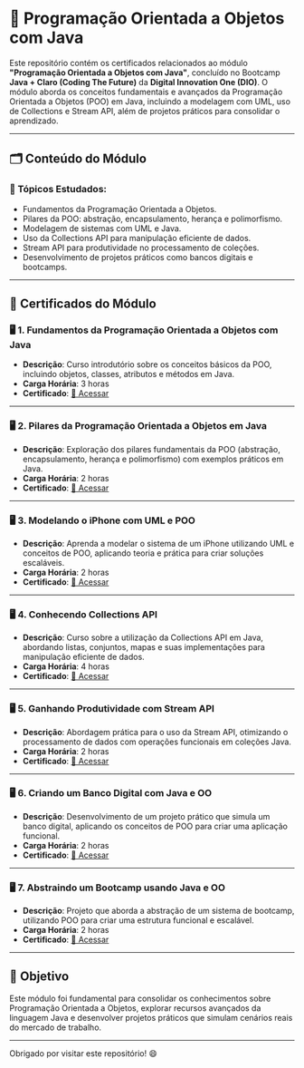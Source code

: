 # 📘 Programação Orientada a Objetos com Java

Este repositório contém os certificados relacionados ao módulo **"Programação Orientada a Objetos com Java"**, concluído no Bootcamp **Java + Claro (Coding The Future)** da **Digital Innovation One (DIO)**. O módulo aborda os conceitos fundamentais e avançados da Programação Orientada a Objetos (POO) em Java, incluindo a modelagem com UML, uso de Collections e Stream API, além de projetos práticos para consolidar o aprendizado.

---

## 🗂️ Conteúdo do Módulo

### 📌 Tópicos Estudados:
- Fundamentos da Programação Orientada a Objetos.
- Pilares da POO: abstração, encapsulamento, herança e polimorfismo.
- Modelagem de sistemas com UML e Java.
- Uso da Collections API para manipulação eficiente de dados.
- Stream API para produtividade no processamento de coleções.
- Desenvolvimento de projetos práticos como bancos digitais e bootcamps.

---

## 📜 Certificados do Módulo

### 🖥️ 1. **Fundamentos da Programação Orientada a Objetos com Java**
- **Descrição**: Curso introdutório sobre os conceitos básicos da POO, incluindo objetos, classes, atributos e métodos em Java.
- **Carga Horária**: 3 horas
- **Certificado**: [🔗 Acessar](https://hermes.dio.me/certificates/4NNLKGXN.pdf)

---

### 🖥️ 2. **Pilares da Programação Orientada a Objetos em Java**
- **Descrição**: Exploração dos pilares fundamentais da POO (abstração, encapsulamento, herança e polimorfismo) com exemplos práticos em Java.
- **Carga Horária**: 2 horas
- **Certificado**: [🔗 Acessar](https://hermes.dio.me/certificates/78X7T7VJ.pdf)

---

### 🖥️ 3. **Modelando o iPhone com UML e POO**
- **Descrição**: Aprenda a modelar o sistema de um iPhone utilizando UML e conceitos de POO, aplicando teoria e prática para criar soluções escaláveis.
- **Carga Horária**: 2 horas
- **Certificado**: [🔗 Acessar](https://hermes.dio.me/certificates/LW2JJWPU.pdf)

---

### 🖥️ 4. **Conhecendo Collections API**
- **Descrição**: Curso sobre a utilização da Collections API em Java, abordando listas, conjuntos, mapas e suas implementações para manipulação eficiente de dados.
- **Carga Horária**: 4 horas
- **Certificado**: [🔗 Acessar](https://hermes.dio.me/certificates/UH9K94S8.pdf)

---

### 🖥️ 5. **Ganhando Produtividade com Stream API**
- **Descrição**: Abordagem prática para o uso da Stream API, otimizando o processamento de dados com operações funcionais em coleções Java.
- **Carga Horária**: 2 horas
- **Certificado**: [🔗 Acessar](https://hermes.dio.me/certificates/NX6SU4AW.pdf)

---

### 🖥️ 6. **Criando um Banco Digital com Java e OO**
- **Descrição**: Desenvolvimento de um projeto prático que simula um banco digital, aplicando os conceitos de POO para criar uma aplicação funcional.
- **Carga Horária**: 2 horas
- **Certificado**: [🔗 Acessar](https://hermes.dio.me/certificates/NSXZ77BG.pdf)

---

### 🖥️ 7. **Abstraindo um Bootcamp usando Java e OO**
- **Descrição**: Projeto que aborda a abstração de um sistema de bootcamp, utilizando POO para criar uma estrutura funcional e escalável.
- **Carga Horária**: 2 horas
- **Certificado**: [🔗 Acessar](https://hermes.dio.me/certificates/T6C0BLSM.pdf)

---

## 🎯 Objetivo

Este módulo foi fundamental para consolidar os conhecimentos sobre Programação Orientada a Objetos, explorar recursos avançados da linguagem Java e desenvolver projetos práticos que simulam cenários reais do mercado de trabalho.

---

Obrigado por visitar este repositório! 😄
